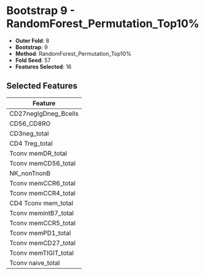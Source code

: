 # Bootstrap 9 - RandomForest_Permutation_Top10%

- **Outer Fold**: 8
- **Bootstrap**: 9
- **Method**: RandomForest_Permutation_Top10%
- **Fold Seed**: 57
- **Features Selected**: 16

## Selected Features

| Feature |
|---------|
| CD27negIgDneg_Bcells |
| CD56_CD8RO |
| CD3neg_total |
| CD4 Treg_total |
| Tconv memDR_total |
| Tconv memCD56_total |
| NK_nonTnonB |
| Tconv memCCR6_total |
| Tconv memCCR4_total |
| CD4 Tconv mem_total |
| Tconv memintB7_total |
| Tconv memCCR5_total |
| Tconv memPD1_total |
| Tconv memCD27_total |
| Tconv memTIGIT_total |
| Tconv naive_total |
